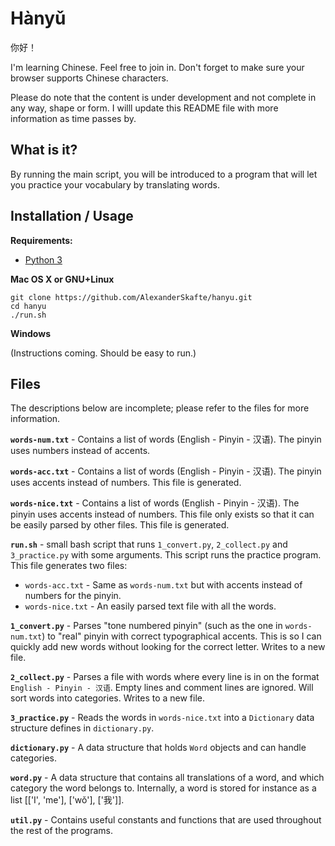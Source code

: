 # Hànyǔ

你好！

I'm learning Chinese. Feel free to join in.
Don't forget to make sure your browser supports Chinese characters.

Please do note that the content is under development and not complete in any
way, shape or form. I willl update this README file with more information
as time passes by.


## What is it?

By running the main script, you will be introduced to a program that will let
you practice your vocabulary by translating words.


## Installation / Usage

**Requirements:**
* [Python 3](https://www.python.org/downloads/)

**Mac OS X or GNU+Linux**

```
git clone https://github.com/AlexanderSkafte/hanyu.git
cd hanyu
./run.sh
```

**Windows**

(Instructions coming. Should be easy to run.)


## Files

The descriptions below are incomplete; please refer to the files for more
information.

**`words-num.txt`** - Contains a list of words (English - Pinyin - 汉语).
The pinyin uses numbers instead of accents.

**`words-acc.txt`** - Contains a list of words (English - Pinyin - 汉语).
The pinyin uses accents instead of numbers. This file is generated.

**`words-nice.txt`** - Contains a list of words (English - Pinyin - 汉语).
The pinyin uses accents instead of numbers. This file only exists so that it
can be easily parsed by other files. This file is generated.

**`run.sh`** - small bash script that runs `1_convert.py`, `2_collect.py` and
`3_practice.py` with some arguments. This script runs the practice program.
This file generates two files:
 * `words-acc.txt` - Same as `words-num.txt` but with accents instead of numbers
   for the pinyin.
 * `words-nice.txt` - An easily parsed text file with all the words.

**`1_convert.py`** - Parses "tone numbered pinyin" (such as the one in
`words-num.txt`) to "real" pinyin with correct typographical accents.
This is so I can quickly add new words without looking for the correct letter.
Writes to a new file.

**`2_collect.py`** - Parses a file with words where every line is in on the
format `English - Pinyin - 汉语`. Empty lines and comment lines are ignored.
Will sort words into categories. Writes to a new file.

**`3_practice.py`** - Reads the words in `words-nice.txt` into a `Dictionary`
data structure defines in `dictionary.py`.

**`dictionary.py`** - A data structure that holds `Word` objects and can handle
categories.

**`word.py`** - A data structure that contains all translations of a word, and
which category the word belongs to. Internally, a word is stored for instance as
a list [['I', 'me'], ['wǒ'], ['我']].

**`util.py`** - Contains useful constants and functions that are used throughout
the rest of the programs.

